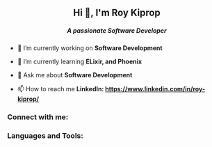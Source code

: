 <h2 align="center">Hi 👋, I'm Roy Kiprop</h2>
<h5 align="center">A passionate Software Developer</h5>

- 🔭 I’m currently working on **Software Development**

- 🌱 I’m currently learning **ELixir, and Phoenix**

- 💬 Ask me about **Software Development**

- 📫 How to reach me **LinkedIn: https://www.linkedin.com/in/roy-kiprop/**

<h3 align="left">Connect with me:</h3>
<p align="left">
</p>

<h3 align="left">Languages and Tools:</h3>

